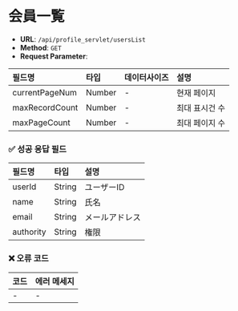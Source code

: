 # 会員一覧

- **URL**: `/api/profile_servlet/usersList`
- **Method**: `GET`
- **Request Parameter**:

| 필드명          | 타입   | 데이터사이즈  |  설명       |
|:---------------|:-------|:-----------|:------------|
| currentPageNum | Number | -          | 현재 페이지   |
| maxRecordCount | Number | -          | 최대 표시건 수 |
| maxPageCount   | Number | -          | 최대 페이지 수 |


### ✅ 성공 응답 필드

| 필드명     | 타입    | 설명         |
|:----------|:-------|:------------|
| userId    | String | ユーザーID   |
| name      | String | 氏名         |
| email     | String | メールアドレス |
| authority | String | 権限          |

### ❌ 오류 코드

| 코드  | 에러 메세지 |
|:-----|:-----------|
| -    | -          |